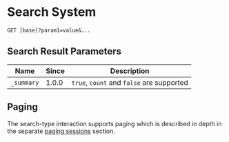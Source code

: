 # Search System

```
GET [base]?param1=value&...
```

## Search Result Parameters

| Name       | Since | Description                               |
|------------|-------|-------------------------------------------|
| `_summary` | 1.0.0 | `true`, `count` and `false` are supported |

## Paging

The search-type interaction supports paging which is described in depth in the separate [paging sessions](../../api.md#paging-sessions) section.
